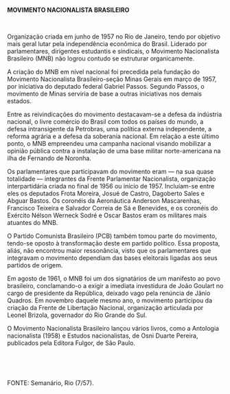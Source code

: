 **MOVIMENTO NACIONALISTA BRASILEIRO**

 

Organização criada em junho de 1957 no Rio de Janeiro, tendo por
objetivo mais geral lutar pela independência econômica do Brasil.
Liderado por parlamentares, dirigentes estudantis e sindicais, o
Movimento Nacionalista Brasileiro (MNB) não logrou contudo se estruturar
organicamente.

A criação do MNB em nível nacional foi precedida pela fundação do
Movimento Nacionalista Brasileiro-seção Minas Gerais em março de 1957,
por iniciativa do deputado federal Gabriel Passos. Segundo Passos, o
movimento de Minas serviria de base a outras iniciativas nos demais
estados.

Entre as reivindicações do movimento destacavam-se a defesa da indústria
nacional, o livre comércio do Brasil com todos os países do mundo, a
defesa intransigente da Petrobras, uma política externa independente, a
reforma agrária e a defesa da soberania nacional. Em relação a este
último ponto, o MNB empreendeu uma campanha nacional visando mobilizar a
opinião pública contra a instalação de uma base militar norte-americana
na ilha de Fernando de Noronha.

Os parlamentares que participavam do movimento eram — na sua quase
totalidade — integrantes da Frente Parlamentar Nacionalista, organização
interpartidária criada no final de 1956 ou início de 1957. Incluíam-se
entre eles os deputados Frota Moreira, Josué de Castro, Dagoberto Sales
e Abguar Bastos. Os coronéis da Aeronáutica Anderson Mascarenhas,
Francisco Teixeira e Salvador Correia de Sá e Benevides, e os coronéis
do Exército Nélson Werneck Sodré e Oscar Bastos eram os militares mais
atuantes do MNB.

O Partido Comunista Brasileiro (PCB) também tomou parte do movimento,
tendo-se oposto à transformação deste em partido político. Essa
proposta, aliás, não encontrou maior ressonância, visto que os
parlamentares que integravam o movimento dependiam das bases eleitorais
ligadas aos seus partidos de origem.

Em agosto de 1961, o MNB foi um dos signatários de um manifesto ao povo
brasileiro, conclamando-o a exigir a imediata investidura de João
Goulart no cargo de presidente da República, deixado vago pela renúncia
de Jânio Quadros. Em novembro daquele mesmo ano, o movimento participou
da criação da Frente de Libertação Nacional, organização articulada por
Leonel Brizola, governador do Rio Grande do Sul.

O Movimento Nacionalista Brasileiro lançou vários livros, como a
Antologia nacionalista (1958) e Estudos nacionalistas, de Osni Duarte
Pereira, publicados pela Editora Fulgor, de São Paulo.

 

 

FONTE: Semanário, Rio (7/57).

 
